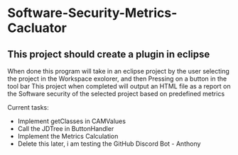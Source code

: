 # Software-Security-Metrics-Cacluator

 <h2>This project should create a plugin in eclipse</h2>

 When done this program will take in an eclipse project by 
 the user selecting the project in the Workspace exolorer, and then 
 Pressing on a button in the tool bar
 This project when completed will output an HTML file as a report on the 
 Software security of the selected project based on predefined metrics



Current tasks:  
<ul>
 
<li>Implement getClasses in CAMValues</li>
<li>Call the JDTree in ButtonHandler</li>
<li>Implement the Metrics Calculation</li>
<li>Delete this later, i am testing the GitHub Discord Bot - Anthony</li>
        
